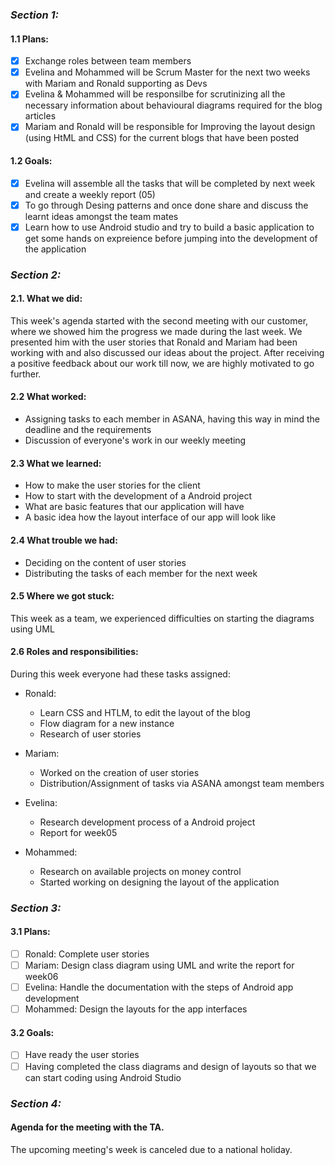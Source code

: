 ### ___Section 1:___

#### 1.1 Plans:

 - [x] Exchange roles between team members
 - [x] Evelina and Mohammed will be Scrum Master for the next two weeks with Mariam and Ronald supporting as Devs
 - [x] Evelina & Mohammed will be responsilbe for scrutinizing all the necessary information about behavioural diagrams required for the blog articles
 - [x] Mariam and Ronald will be responsible for Improving the layout design (using HtML and CSS) for the current blogs that have been posted 

#### 1.2 Goals:

 - [x] Evelina will assemble all the tasks that will be completed by next week and create a weekly report (05)
 - [x] To go through Desing patterns and once done share and discuss the learnt ideas amongst the team mates 
 - [x] Learn how to use Android studio and try to build a basic application to get some hands on expreience before jumping into the development of the application
 
 ### ___Section 2:___

 #### 2.1. What we did:
 
This week's agenda started with the second meeting with our customer, where we showed him the progress we made during the last week. We presented him with
the user stories that Ronald and Mariam had been working with and also discussed our ideas about the project. After receiving a positive feedback about 
our work till now, we are highly motivated to go further.

#### 2.2 What worked:

* Assigning tasks to each member in ASANA, having this way in mind the deadline and the requirements
* Discussion of everyone's work in our weekly meeting

#### 2.3 What we learned:

* How to make the user stories for the client
* How to start with the development of a Android project
* What are basic features that our application will have
* A basic idea how the layout interface of our app will look like

#### 2.4 What trouble we had:

* Deciding on the content of user stories
* Distributing the tasks of each member for the next week

#### 2.5 Where we got stuck:

This week as a team, we experienced difficulties on starting the diagrams using UML

#### 2.6 Roles and responsibilities:

During this week everyone had these tasks assigned:

* Ronald: 
  * Learn CSS and HTLM, to edit the layout of the blog
  * Flow diagram for a new instance
  * Research of user stories
 
* Mariam:
  * Worked on the creation of user stories 
  * Distribution/Assignment of tasks via ASANA amongst team members
 
* Evelina:
  * Research development process of a Android project
  * Report for week05

* Mohammed:
  * Research on available projects on money control 
  * Started working on designing the layout of the application
 
 ### ___Section 3:___

#### 3.1 Plans:

- [ ] Ronald: Complete user stories
- [ ] Mariam: Design class diagram using UML and write the report for week06
- [ ] Evelina: Handle the documentation with the steps of Android app development
- [ ] Mohammed: Design the layouts for the app interfaces

#### 3.2 Goals:

 - [ ] Have ready the user stories
 - [ ] Having completed the class diagrams and design of layouts so that we can start coding using Android Studio
 
 ### ___Section 4:___

#### Agenda for the meeting with the TA.

The upcoming meeting's week is canceled due to a national holiday.
 
 
 
 
